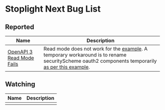 # Stoplight Next Bug List

## Reported

| Name | Description |
| --- | --- |
| [OpenAPI 3 Read Mode Fails](https://github.com/stoplightio/desktop/issues/370) | Read mode does not work for the [example](OAS3%20Read%20Mode-ExampleAPI.yaml). A temporary workaround is to rename securityScheme oauth2 components temporarily [as per this example](OAS3%20Read%20Mode-ExampleAPI-workaround.yaml). |

## Watching

| Name | Description |
| --- | --- |
|  |  |
